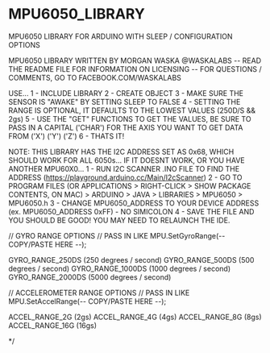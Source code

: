 # MPU6050_LIBRARY
MPU6050 LIBRARY FOR ARDUINO WITH SLEEP / CONFIGURATION OPTIONS

MPU6050 LIBRARY WRITTEN BY MORGAN WASKA @WASKALABS -- READ THE README FILE FOR INFORMATION ON LICENSING -- FOR QUESTIONS / COMMENTS, GO TO FACEBOOK.COM/WASKALABS

  USE...
    1 - INCLUDE LIBRARY
    2 - CREATE OBJECT
    3 - MAKE SURE THE SENSOR IS "AWAKE" BY SETTING SLEEP TO FALSE
    4 - SETTING THE RANGE IS OPTIONAL, IT DEFAULTS TO THE LOWEST VALUES (250D/S && 2gs)
    5 - USE THE "GET" FUNCTIONS TO GET THE VALUES, BE SURE TO PASS IN A CAPITAL ('CHAR') FOR THE AXIS YOU WANT TO GET DATA FROM ('X') ('Y') ('Z')
    6 - THATS IT!

  NOTE: THIS LIBRARY HAS THE I2C ADDRESS SET AS 0x68, WHICH SHOULD WORK FOR ALL 6050s... IF IT DOESNT WORK, OR YOU HAVE ANOTHER MPU60X0...
    1 - RUN I2C SCANNER .INO FILE TO FIND THE ADDRESS (https://playground.arduino.cc/Main/I2cScanner)
    2 - GO TO PROGRAM FILES (OR APPLICATIONS > RIGHT-CLICK > SHOW PACKAGE CONTENTS, ON MAC) > ARDUINO > JAVA > LIBRARIES > MPU6050 > MPU6050.h
    3 - CHANGE MPU6050_ADDRESS TO YOUR DEVICE ADDRESS (ex. MPU6050_ADDRESS 0xFF) - NO SIMICOLON
    4 - SAVE THE FILE AND YOU SHOULD BE GOOD! YOU MAY NEED TO RELAUNCH THE IDE.

 // GYRO RANGE OPTIONS // PASS IN LIKE MPU.SetGyroRange(-- COPY/PASTE HERE --);

GYRO_RANGE_250DS  (250 degrees / second)
GYRO_RANGE_500DS  (500 degrees / second)
GYRO_RANGE_1000DS (1000 degrees / second)
GYRO_RANGE_2000DS (5000 degrees / second)

 // ACCELEROMETER RANGE OPTIONS // PASS IN LIKE MPU.SetAccelRange(-- COPY/PASTE HERE --);

ACCEL_RANGE_2G  (2gs)
ACCEL_RANGE_4G  (4gs)
ACCEL_RANGE_8G  (8gs)
ACCEL_RANGE_16G (16gs)

 */
